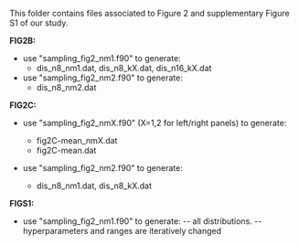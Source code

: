 This folder contains files associated to Figure 2 and supplementary Figure S1 of our study.

**FIG2B:**
- use "sampling_fig2_nm1.f90" to generate:
  - dis_n8_nm1.dat, dis_n8_kX.dat, dis_n16_kX.dat
- use "sampling_fig2_nm2.f90" to generate:
  - dis_n8_nm2.dat
  
**FIG2C:**
- use "sampling_fig2_nmX.f90" (X=1,2 for left/right panels) to generate:
  - fig2C-mean_nmX.dat 
  - fig2C-mean.dat

- use "sampling_fig2_nm2.f90" to generate:
  - dis_n8_nm1.dat, dis_n8_kX.dat
  
**FIGS1:**
- use "sampling_fig2_nm1.f90" to generate:
-- all distributions.
-- hyperparameters and ranges are iteratively changed

